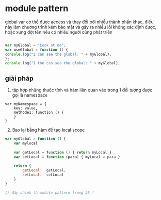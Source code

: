 # module pattern

global var có thể được access và thay đổi bởi nhiều thành phần khác, điều này làm chương trình kém bảo mật  và gây ra nhiều lỗi không xác định được, hoặc xung đột tên nếu có nhiều người cũng phát triển

```javascript
var myGlobal = "Look at me";
var useGlobal = function () {
console.log("I can see the global: " + myGlobal);
};
console.log("I too can see the global: " + myGlobal);
```

## giải pháp

1. tập hợp những thuộc tính và hàm liên quan vào trong 1 đối tượng được gọi là namespace

```text
var myNamespace = {
    key: value,
    methode1: function () {
    }  
}
```

2.  Bao lại bằng hàm để tạo local scope

```javascript
var myGlobal = function () {
    var mylocal
    
    var getLocal = function () { return myLocal }
    var setLocal = function (para) { myLocal = para }
    
    return {  
        getLocal:  getLocal,
        setLocal:  setLocal
    }
}

// đây chính là module pattern trong JS !
```



